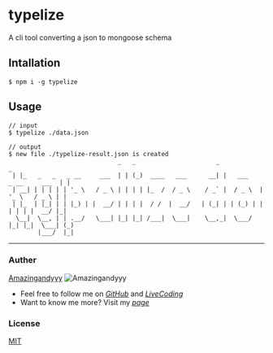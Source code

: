 # typelize
A cli tool converting a json to mongoose schema

## Intallation
```command
$ npm i -g typelize
```

## Usage

```
// input
$ typelize ./data.json

// output
$ new file ./typelize-result.json is created
                              _   _                      _                          _
 | |_   _   _   _ __     ___  | | (_)  ____   ___      __| |   ___    _ __     ___  | |
 | __| | | | | | '_ \   / _ \ | | | | |_  /  / _ \    / _` |  / _ \  | '_ \   / _ \ | |
 | |_  | |_| | | |_) | |  __/ | | | |  / /  |  __/   | (_| | | (_) | | | | | |  __/ |_|
  \__|  \__, | | .__/   \___| |_| |_| /___|  \___|    \__,_|  \___/  |_| |_|  \___| (_)
        |___/  |_|
```






---
### Auther
[Amazingandyyy](amazingandyyy.github.io)
![Amazingandyyy](http://i.imgur.com/4oQCR2R.png)
* Feel free to follow me on _[GitHub](https://github.com/amazingandyyy)_ and _[LiveCoding](https://www.livecoding.tv/amazingandyyy/)_
* Want to know me more? Visit my _[page](http://amazingandyyy.github.io/)_

### License
[MIT](https://github.com/amazingandyyy/typelize/blob/master/LICENSE)

